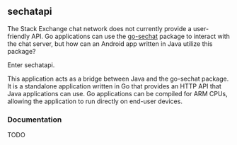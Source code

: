 ## sechatapi

The Stack Exchange chat network does not currently provide a user-friendly API. Go applications can use the [go-sechat](https://github.com/nathan-osman/go-sechat) package to interact with the chat server, but how can an Android app written in Java utilize this package?

Enter sechatapi.

This application acts as a bridge between Java and the go-sechat package. It is a standalone application written in Go that provides an HTTP API that Java applications can use. Go applications can be compiled for ARM CPUs, allowing the application to run directly on end-user devices.

### Documentation

TODO
